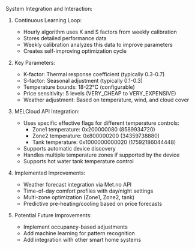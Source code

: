 System Integration and Interaction:

1. Continuous Learning Loop:
   - Hourly algorithm uses K and S factors from weekly calibration
   - Stores detailed performance data
   - Weekly calibration analyzes this data to improve parameters
   - Creates self-improving optimization cycle

2. Key Parameters:
   - K-factor: Thermal response coefficient (typically 0.3-0.7)
   - S-factor: Seasonal adjustment (typically 0.1-0.3)
   - Temperature bounds: 18-22°C (configurable)
   - Price sensitivity: 5 levels (VERY_CHEAP to VERY_EXPENSIVE)
   - Weather adjustment: Based on temperature, wind, and cloud cover

3. MELCloud API Integration:
   - Uses specific effective flags for different temperature controls:
     * Zone1 temperature: 0x200000080 (8589934720)
     * Zone2 temperature: 0x800000200 (34359738880)
     * Tank temperature: 0x1000000000020 (17592186044448)
   - Supports automatic device discovery
   - Handles multiple temperature zones if supported by the device
   - Supports hot water tank temperature control

4. Implemented Improvements:
   - Weather forecast integration via Met.no API
   - Time-of-day comfort profiles with day/night settings
   - Multi-zone optimization (Zone1, Zone2, tank)
   - Predictive pre-heating/cooling based on price forecasts

5. Potential Future Improvements:
   - Implement occupancy-based adjustments
   - Add machine learning for pattern recognition
   - Add integration with other smart home systems